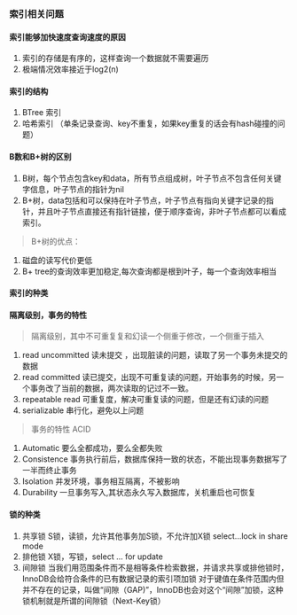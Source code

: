 ### 索引相关问题
#### 索引能够加快速度查询速度的原因
1. 索引的存储是有序的，这样查询一个数据就不需要遍历
2. 极端情况效率接近于log2(n)
#### 索引的结构
1. BTree 索引
2. 哈希索引 （单条记录查询、key不重复，如果key重复的话会有hash碰撞的问题）
#### B数和B+树的区别
1. B树，每个节点包含key和data，所有节点组成树，叶子节点不包含任何关键字信息，叶子节点的指针为nil
2. B+树，data包括和可以保持在叶子节点，叶子节点有指向关键字记录的指针，并且叶子节点直接还有指针链接，便于顺序查询，非叶子节点都可以看成索引。
>B+树的优点：
 1. 磁盘的读写代价更低
 2. B+ tree的查询效率更加稳定,每次查询都是根到叶子，每一个查询效率相当
#### 索引的种类

 
#### 隔离级别，事务的特性
 > 隔离级别，其中不可重复复和幻读一个侧重于修改，一个侧重于插入
 1. read uncommitted 读未提交 ，出现脏读的问题，读取了另一个事务未提交的数据
 2. read committed  读已提交，出现不可重复读的问题，开始事务的时候，另一个事务改了当前的数据，两次读取的记过不一致。
 3. repeatable read 可重复度，解决可重复读的问题，但是还有幻读的问题
 4. serializable 串行化，避免以上问题
 > 事务的特性 ACID
1. Automatic    要么全都成功，要么全都失败
2. Consistence  事务执行前后，数据库保持一致的状态，不能出现事务数据写了一半而终止事务
3. Isolation 并发环境，事务相互隔离，不被影响
4. Durability 一旦事务写入,其状态永久写入数据库，关机重启也可恢复
#### 锁的种类
1. 共享锁 S锁，读锁，允许其他事务加S锁，不允许加X锁  select...lock in share mode
2. 排他锁 X锁，写锁，select ... for update
3. 间隙锁 当我们用范围条件而不是相等条件检索数据，并请求共享或排他锁时，InnoDB会给符合条件的已有数据记录的索引项加锁
对于键值在条件范围内但并不存在的记录，叫做“间隙（GAP)”，InnoDB也会对这个“间隙”加锁，这种锁机制就是所谓的间隙锁（Next-Key锁）
 

 
 
 
